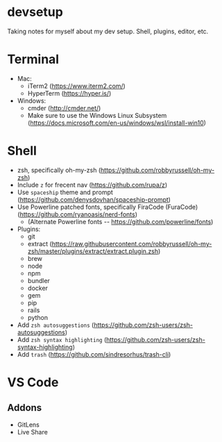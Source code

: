 # devsetup
Taking notes for myself about my dev setup. Shell, plugins, editor, etc.

# Terminal
* Mac:
  * iTerm2 (https://www.iterm2.com/)
  * HyperTerm (https://hyper.is/)
* Windows:
  * cmder (http://cmder.net/)
  * Make sure to use the Windows Linux Subsystem (https://docs.microsoft.com/en-us/windows/wsl/install-win10)

# Shell
* zsh, specifically oh-my-zsh (https://github.com/robbyrussell/oh-my-zsh)
* Include `z` for frecent nav (https://github.com/rupa/z)
* Use `spaceship` theme and prompt (https://github.com/denysdovhan/spaceship-prompt)
* Use Powerline patched fonts, specifically FiraCode (FuraCode) (https://github.com/ryanoasis/nerd-fonts)
  * (Alternate Powerline fonts -- https://github.com/powerline/fonts)
* Plugins:
  * git
  * extract (https://raw.githubusercontent.com/robbyrussell/oh-my-zsh/master/plugins/extract/extract.plugin.zsh)
  * brew
  * node
  * npm
  * bundler
  * docker
  * gem
  * pip
  * rails
  * python
* Add `zsh autosuggestions` (https://github.com/zsh-users/zsh-autosuggestions)
* Add `zsh syntax highlighting` (https://github.com/zsh-users/zsh-syntax-highlighting)
* Add `trash` (https://github.com/sindresorhus/trash-cli)

# VS Code

## Addons

* GitLens
* Live Share
